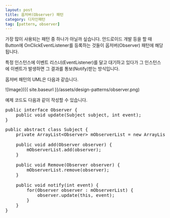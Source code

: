 ```yaml
---
layout: post
title: 옵저버(Observer) 패턴
category: 디자인패턴
tag: [pattern, observer]
---
```


가장 많이 사용되는 패턴 중 하나가 아닐까 싶습니다.
안드로이드 개발 등을 할 때 Button에 OnClickEventListener를 등록하는 것들이
옵저버(Observer) 패턴에 해당됩니다.

특정 인스턴스에 이벤트 리스너(EventListener)를 달고 대기하고 있다가 
그 인스턴스에 이벤트가 발생하면 그 결과를 통보(Notify)받는 방식입니다.

옵저버 패턴의 UML은 다음과 같습니다.

![Image]({{ site.baseurl }}/assets/design-patterns/observer.png) 

예제 코드도 다음과 같이 작성할 수 있습니다.

<pre class="prettyprint">
public interface Observer {
	public void update(Subject subject, int event);
}
</pre>

<pre class="prettyprint">
public abstract class Subject {
	private ArrayList&ltObserver&gt mObserverList = new ArrayList&ltObserver&gt();
	
	public void add(Observer observer) {
		mObserverList.add(observer);
	}
	
	public void Remove(Observer observer) {
		mObserverList.remove(observer);
	}
	
	public void notify(int event) {
		for(Observer observer : mObserverList) {
			observer.update(this, event);
		}
	}
}
</pre>